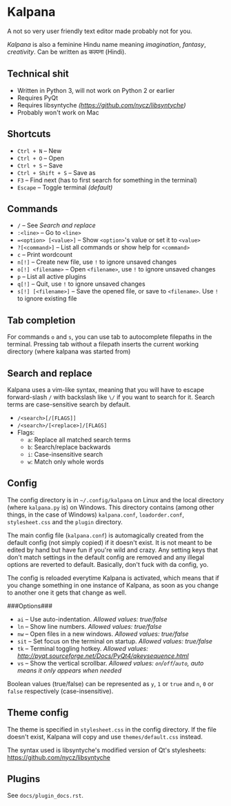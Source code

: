 ﻿Kalpana
=======

A not so very user friendly text editor made probably not for you.

*Kalpana* is also a feminine Hindu name meaning *imagination*, *fantasy*, *creativity*. Can be written as  कल्पना (Hindi).


Technical shit
--------------
* Written in Python 3, will not work on Python 2 or earlier
* Requires PyQt
* Requires libsyntyche *(https://github.com/nycz/libsyntyche)*
* Probably won't work on Mac


Shortcuts
-------------------
* `Ctrl + N` – New
* `Ctrl + O` – Open
* `Ctrl + S` – Save
* `Ctrl + Shift + S` – Save as
* `F3` – Find next (has to first search for something in the terminal)
* `Escape` – Toggle terminal *(default)*


Commands
--------
* `/` – See *Search and replace*
* `:<line>` – Go to `<line>`
* `=<option> [<value>]` – Show `<option>`'s value or set it to `<value>`
* `?[<command>]` – List all commands or show help for `<command>`
* `c` – Print wordcount
* `n[!]` – Create new file, use `!` to ignore unsaved changes
* `o[!] <filename>` – Open `<filename>`, use `!` to ignore unsaved changes
* `p` – List all active plugins
* `q[!]` – Quit, use `!` to ignore unsaved changes
* `s[!] [<filename>]` – Save the opened file, or save to `<filename>`. Use `!` to ignore existing file


Tab completion
--------------
For commands `o` and `s`, you can use tab to autocomplete filepaths in the terminal. Pressing tab without a filepath inserts the current working directory (where kalpana was started from)


Search and replace
------------------
Kalpana uses a vim-like syntax, meaning that you will have to escape forward-slash `/` with backslash like `\/` if you want to search for it. Search terms are case-sensitive search by default.

* `/<search>[/[FLAGS]]`
* `/<search>/[<replace>]/[FLAGS]`
* Flags:
    * `a`: Replace all matched search terms
    * `b`: Search/replace backwards
    * `i`: Case-insensitive search
    * `w`: Match only whole words


Config
------
The config directory is in `~/.config/kalpana` on Linux and the local directory (where `kalpana.py` is) on Windows. This directory contains (among other things, in the case of Windows) `kalpana.conf`, `loadorder.conf`, `stylesheet.css` and the `plugin` directory.

The main config file (`kalpana.conf`) is automagically created from the default config (not simply copied) if it doesn't exist. It is not meant to be edited by hand but have fun if you're wild and crazy. Any setting keys that don't match settings in the default config are removed and any illegal options are reverted to default. Basically, don't fuck with da config, yo.

The config is reloaded everytime Kalpana is activated, which means that if you change something in one instance of Kalpana, as soon as you change to another one it gets that change as well.

###Options###
* `ai` – Use auto-indentation. *Allowed values: true/false*
* `ln` – Show line numbers. *Allowed values: true/false*
* `nw` – Open files in a new windows. *Allowed values: true/false*
* `sit` – Set focus on the terminal on startup. *Allowed values: true/false*
* `tk` – Terminal toggling hotkey. *Allowed values: http://pyqt.sourceforge.net/Docs/PyQt4/qkeysequence.html*
* `vs` – Show the vertical scrollbar. *Allowed values: `on`/`off`/`auto`, auto means it only appears when needed*

Boolean values (true/false) can be represented as `y`, `1` or `true` and `n`, `0` or `false` respectively (case-insensitive).


Theme config
------------
The theme is specified in `stylesheet.css` in the config directory. If the file doesn't exist, Kalpana will copy and use `themes/default.css` instead.

The syntax used is libsyntyche's modified version of Qt's stylesheets:
https://github.com/nycz/libsyntyche


Plugins
-------
See `docs/plugin_docs.rst`.
